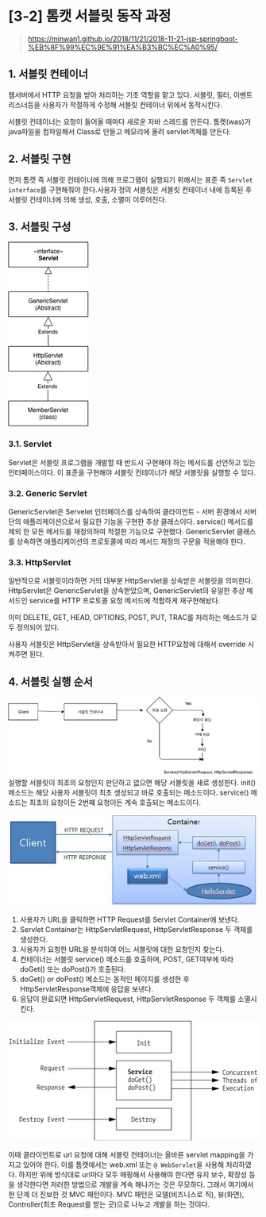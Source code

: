 # [3-2] 톰캣 서블릿 동작 과정
> https://minwan1.github.io/2018/11/21/2018-11-21-jsp-springboot-%EB%8F%99%EC%9E%91%EA%B3%BC%EC%A0%95/

## 1. 서블릿 컨테이너
웹서버에서 HTTP 요청을 받아 처리하는 기초 역할을 맡고 있다. 서블릿, 필터, 이벤트 리스너등을 사용자가 적절하게 수정해 서블릿 컨테이너 위에서 동작시킨다.

서블릿 컨테이너는 요청이 들어올 때마다 새로운 자바 스레드를 만든다. 톰켓(was)가 java파일을 컴파일해서 Class로 만들고 메모리에 올려 servlet객체를 만든다.

## 2. 서블릿 구현
먼저 톰캣 즉 서블릿 컨테이너에 의해 프로그램이 실행되기 위해서는 표준 즉 `Servlet interface`를 구현해줘야 한다.사용자 정의 서블릿은 서블릿 컨테이너 내에 등록된 후 서블릿 컨테이너에 의해 생성, 호출, 소멸이 이루어진다.

## 3. 서블릿 구성

![](../img_src/servlet_uml.jpg)


### 3.1. Servlet
Servlet은 서블릿 프로그램을 개발할 때 반드시 구현해야 하는 메서드를 선언하고 있는 인터페이스이다. 이 표준을 구현해야 서블릿 컨테이너가 해당 서블릿을 실행할 수 있다.
### 3.2. Generic Servlet
GenericServlet은 Servelet 인터페이스를 상속하여 클라이언트 - 서버 환경에서 서버단의 애플리케이션으로서 필요한 기능을 구현한 추상 클래스이다. service() 메서드를 제외 한 모든 메서드를 재정의하여 적절한 기능으로 구현했다. GenericServlet 클래스를 상속하면 애플리케이션의 프로토콜에 따라 메서드 재정의 구문을 적용해야 한다.
### 3.3. HttpServlet
일반적으로 서블릿이라하면 거의 대부분 HttpServlet을 상속받은 서블릿을 의미한다. HttpServlet은 GenericServlet을 상속받았으며, GenericServlet의 유일한 추상 메서드인 service를 HTTP 프로토콜 요청 메서드에 적합하게 재구현해놨다.

이미 DELETE, GET, HEAD, OPTIONS, POST, PUT, TRAC를 처리하는 메소드가 모두 정의되어 있다. 

사용자 서블릿은 HttpServlet을 상속받아서 필요한 HTTP요청에 대해서 override 시켜주면 된다.


## 4. 서블릿 실행 순서

![](../img_src/servlet_flow.jpg)
실행할 서블릿이 최초의 요청인지 판단하고 없으면 해당 서블릿을 새로 생성한다. init() 메소드는 해당 사용자 서블릿이 최초 생성되고 바로 호출되는 메소드이다. service() 메소드는 최초의 요청이든 2번쨰 요청이든 계속 호출되는 메소드이다.

![](../img_src/servlet_flow2.jpg)

1. 사용자가 URL을 클릭하면 HTTP Request를 Servlet Container에 보낸다.
2. Servlet Container는 HttpServletRequest, HttpServletResponse 두 객체를 생성한다.
3. 사용자가 요청한 URL을 분석하여 어느 서블릿에 대한 요청인지 찾는다.
4. 컨테이너는 서블릿 service() 메소드를 호출하며, POST, GET여부에 따라 doGet() 또는 doPost()가 호출된다.
5. doGet() or doPost() 메소드는 동적인 페이지를 생성한 후 HttpServletResponse객체에 응답을 보낸다.
6. 응답이 완료되면 HttpServletRequest, HttpServletResponse 두 객체를 소멸시킨다.

![](../img_src/servlet_flow3.jpg)





이때 클라이언트로 url 요청에 대해 서블릿 컨테이너는 올바른 servlet mapping을 가지고 있어야 한다. 이를 톰캣에서는 web.xml 또는 `@ WebServlet`을 사용해 처리하였다. 하지만 위에 방식대로 url마다 모두 매핑해서 사용해야 한다면 유지 보수, 확장성 등을 생각한다면 저러한 방법으로 개발을 계속 해나가는 것은 무모하다. 그래서 여기에서 한 단계 더 진보한 것 MVC 패턴이다. MVC 패턴은 모델(비즈니스로 직), 뷰(화면), Controller(최초 Request를 받는 곳)으로 나누고 개발을 하는 것이다.



